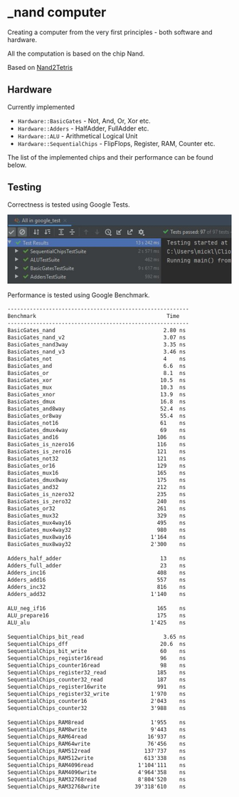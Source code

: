 # _nand computer
Creating a computer from the very first principles - both software and hardware. <p>
All the computation is based on the chip Nand. <p>
Based on [Nand2Tetris](https://www.nand2tetris.org/) <p>

## Hardware
Currently implemented 
- `Hardware::BasicGates` - Not, And, Or, Xor etc.
- `Hardware::Adders` - HalfAdder, FullAdder etc.
- `Hardware::ALU` - Arithmetical Logical Unit
- `Hardware::SequentialChips` - FlipFlops, Register, RAM, Counter etc.
<p>
The list of the implemented chips and their performance can be found below.

## Testing
Correctness is tested using Google Tests. <p>
![current results](docs/assets/gtests_screenshot.JPG) <p>
Performance is tested using Google Benchmark. <p>

```
---------------------------------------------------------
Benchmark                                         Time 
---------------------------------------------------------
BasicGates_nand                                  2.80 ns 
BasicGates_nand_v2                               3.07 ns 
BasicGates_nand3way                              3.35 ns 
BasicGates_nand_v3                               3.46 ns 
BasicGates_not                                   4    ns 
BasicGates_and                                   6.6  ns 
BasicGates_or                                    8.1  ns 
BasicGates_xor                                  10.5  ns 
BasicGates_mux                                  10.3  ns 
BasicGates_xnor                                 13.9  ns 
BasicGates_dmux                                 16.8  ns 
BasicGates_and8way                              52.4  ns 
BasicGates_or8way                               55.4  ns 
BasicGates_not16                                61    ns
BasicGates_dmux4way                             69    ns 
BasicGates_and16                               106    ns
BasicGates_is_nzero16                          116    ns
BasicGates_is_zero16                           121    ns
BasicGates_not32                               121    ns 
BasicGates_or16                                129    ns
BasicGates_mux16                               165    ns
BasicGates_dmux8way                            175    ns 
BasicGates_and32                               212    ns 
BasicGates_is_nzero32                          235    ns 
BasicGates_is_zero32                           240    ns 
BasicGates_or32                                261    ns 
BasicGates_mux32                               329    ns 
BasicGates_mux4way16                           495    ns
BasicGates_mux4way32                           980    ns 
BasicGates_mux8way16                         1'164    ns
BasicGates_mux8way32                         2'300    ns 
                                            
Adders_half_adder                               13    ns 
Adders_full_adder                               23    ns 
Adders_inc16                                   408    ns    
Adders_add16                                   557    ns    
Adders_inc32                                   816    ns 
Adders_add32                                 1'140    ns 
                                            
ALU_neg_if16                                   165    ns  
ALU_prepare16                                  175    ns  
ALU_alu                                      1'425    ns    
                                            
SequentialChips_bit_read                         3.65 ns 
SequentialChips_dff                             20.6  ns 
SequentialChips_bit_write                       60    ns 
SequentialChips_register16read                  96    ns    
SequentialChips_counter16read                   98    ns    
SequentialChips_register32_read                185    ns 
SequentialChips_counter32_read                 187    ns  
SequentialChips_register16write                991    ns    
SequentialChips_register32_write             1'970    ns       
SequentialChips_counter16                    2'043    ns    
SequentialChips_counter32                    3'988    ns  

SequentialChips_RAM8read                     1'955    ns    
SequentialChips_RAM8write                    9'443    ns    
SequentialChips_RAM64read                   16'937    ns    
SequentialChips_RAM64write                  76'456    ns    
SequentialChips_RAM512read                 137'737    ns    
SequentialChips_RAM512write                613'338    ns    
SequentialChips_RAM4096read              1'104'111    ns    
SequentialChips_RAM4096write             4'964'358    ns    
SequentialChips_RAM32768read             8'804'520    ns    
SequentialChips_RAM32768write           39'318'610    ns    
```
